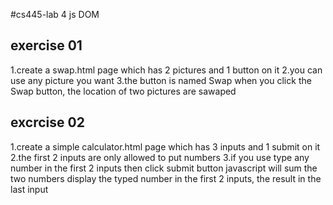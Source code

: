 #cs445-lab 4 js DOM 
## exercise 01
1.create a swap.html page which has 2 pictures and 1 button on it 
2.you can use any picture you want
3.the button is named Swap
when you click the Swap button, the location of two pictures are sawaped

## excrcise 02
1.create a simple calculator.html page which has 3 inputs and 1 submit on it
2.the first 2 inputs are only allowed to put numbers
3.if you use type any number in the first 2 inputs then click submit button
javascript will sum the two numbers display the typed number in the first 2 inputs, the result in the last input


